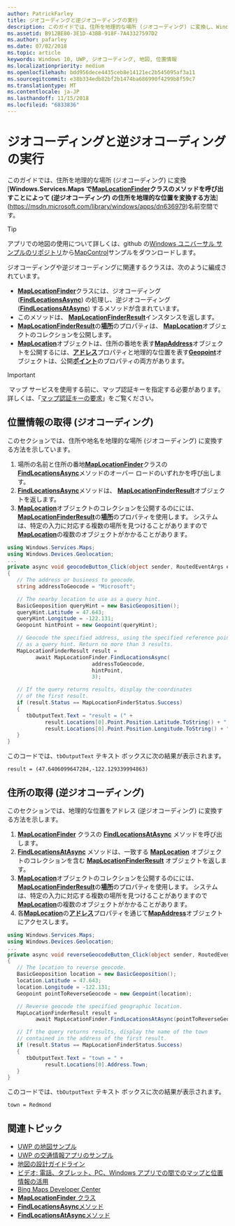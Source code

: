 ```yaml
---
author: PatrickFarley
title: ジオコーディングと逆ジオコーディングの実行
description: このガイドでは、住所を地理的な場所 (ジオコーディング) に変換し、Windows.Services.Maps 名前空間の MapLocationFinder クラスのメソッドを呼び出すことによって (逆ジオコーディング) の住所を地理的な位置を変換する方法を示します。
ms.assetid: B912BE80-3E1D-43BB-918F-7A43327597D2
ms.author: pafarley
ms.date: 07/02/2018
ms.topic: article
keywords: Windows 10, UWP, ジオコーディング, 地図, 位置情報
ms.localizationpriority: medium
ms.openlocfilehash: bdd956dece4435ceb8e14121ec2b545095af3a11
ms.sourcegitcommit: e38b334edb82bf2b1474ba686990f4299b8f59c7
ms.translationtype: MT
ms.contentlocale: ja-JP
ms.lasthandoff: 11/15/2018
ms.locfileid: "6833836"
---
```

# <a name="perform-geocoding-and-reverse-geocoding"></a>ジオコーディングと逆ジオコーディングの実行

このガイドでは、住所を地理的な場所 (ジオコーディング) に変換[**Windows.Services.Maps で[**MapLocationFinder**](https://msdn.microsoft.com/library/windows/apps/dn627550)クラスのメソッドを呼び出すことによって (逆ジオコーディング) の住所を地理的な位置を変換する方法**](https://msdn.microsoft.com/library/windows/apps/dn636979)名前空間です。

> [!TIP]
> アプリでの地図の使用について詳しくは、github の[Windows ユニバーサル サンプルのリポジトリ](hhttps://github.com/Microsoft/Windows-universal-samples)から[MapControl](https://github.com/Microsoft/Windows-universal-samples/tree/master/Samples/MapControl)サンプルをダウンロードします。

ジオコーディングや逆ジオコーディングに関連するクラスは、次のように編成されています。

-   [**MapLocationFinder**](https://msdn.microsoft.com/library/windows/apps/dn627550)クラスには、ジオコーディング ([**FindLocationsAsync**](https://msdn.microsoft.com/library/windows/apps/dn636925)) の処理し、逆ジオコーディング ([**FindLocationsAtAsync**](https://msdn.microsoft.com/library/windows/apps/dn636928)) するメソッドが含まれています。
-   このメソッドは、 [**MapLocationFinderResult**](https://msdn.microsoft.com/library/windows/apps/dn627551)インスタンスを返します。
-   [**MapLocationFinderResult**](https://msdn.microsoft.com/library/windows/apps/dn627551)の[**場所**](https://msdn.microsoft.com/library/windows/apps/dn627552)のプロパティは、 [**MapLocation**](https://msdn.microsoft.com/library/windows/apps/dn627549)オブジェクトのコレクションを公開します。 
-   [**MapLocation**](https://msdn.microsoft.com/library/windows/apps/dn627549)オブジェクトは、住所の番地を表す[**MapAddress**](https://msdn.microsoft.com/library/windows/apps/dn627533)オブジェクトを公開するには、[**アドレス**](https://msdn.microsoft.com/library/windows/apps/dn636929)プロパティと地理的な位置を表す[**Geopoint**](https://docs.microsoft.com/uwp/api/windows.devices.geolocation.geopoint)オブジェクトは、公開[**ポイント**](https://docs.microsoft.com/uwp/api/windows.services.maps.maplocation.point)のプロパティの両方があります。

> [!IMPORTANT]
> マップ サービスを使用する前に、マップ認証キーを指定する必要があります。 詳しくは、「[マップ認証キーの要求](authentication-key.md)」をご覧ください。

## <a name="get-a-location-geocode"></a>位置情報の取得 (ジオコーディング)

このセクションでは、住所や地名を地理的な場所 (ジオコーディング) に変換する方法を示しています。

1.  場所の名前と住所の番地[**MapLocationFinder**](https://msdn.microsoft.com/library/windows/apps/dn627550)クラスの[**FindLocationsAsync**](https://msdn.microsoft.com/library/windows/apps/dn636925)メソッドのオーバー ロードのいずれかを呼び出します。
2.  [**FindLocationsAsync**](https://msdn.microsoft.com/library/windows/apps/dn636925)メソッドは、 [**MapLocationFinderResult**](https://msdn.microsoft.com/library/windows/apps/dn627551)オブジェクトを返します。
3.  [**MapLocation**](https://msdn.microsoft.com/library/windows/apps/dn627549)オブジェクトのコレクションを公開するのにには、 [**MapLocationFinderResult**](https://msdn.microsoft.com/library/windows/apps/dn627551)の[**場所**](https://msdn.microsoft.com/library/windows/apps/dn627552)のプロパティを使用します。 システムは、特定の入力に対応する複数の場所を見つけることがありますので[**MapLocation**](https://msdn.microsoft.com/library/windows/apps/dn627549)の複数のオブジェクトがかかることがあります。

```csharp
using Windows.Services.Maps;
using Windows.Devices.Geolocation;
...
private async void geocodeButton_Click(object sender, RoutedEventArgs e)
{
   // The address or business to geocode.
   string addressToGeocode = "Microsoft";

   // The nearby location to use as a query hint.
   BasicGeoposition queryHint = new BasicGeoposition();
   queryHint.Latitude = 47.643;
   queryHint.Longitude = -122.131;
   Geopoint hintPoint = new Geopoint(queryHint);

   // Geocode the specified address, using the specified reference point
   // as a query hint. Return no more than 3 results.
   MapLocationFinderResult result =
         await MapLocationFinder.FindLocationsAsync(
                           addressToGeocode,
                           hintPoint,
                           3);

   // If the query returns results, display the coordinates
   // of the first result.
   if (result.Status == MapLocationFinderStatus.Success)
   {
      tbOutputText.Text = "result = (" +
            result.Locations[0].Point.Position.Latitude.ToString() + "," +
            result.Locations[0].Point.Position.Longitude.ToString() + ")";
   }
}
```

このコードでは、`tbOutputText` テキスト ボックスに次の結果が表示されます。

``` syntax
result = (47.6406099647284,-122.129339994863)
```

## <a name="get-an-address-reverse-geocode"></a>住所の取得 (逆ジオコーディング)

このセクションでは、地理的な位置をアドレス (逆ジオコーディング) に変換する方法を示します。

1.  [**MapLocationFinder**](https://msdn.microsoft.com/library/windows/apps/dn627550) クラスの [**FindLocationsAtAsync**](https://msdn.microsoft.com/library/windows/apps/dn636928) メソッドを呼び出します。
2.  [**FindLocationsAtAsync**](https://msdn.microsoft.com/library/windows/apps/dn636928) メソッドは、一致する [**MapLocation**](https://msdn.microsoft.com/library/windows/apps/dn627549) オブジェクトのコレクションを含む [**MapLocationFinderResult**](https://msdn.microsoft.com/library/windows/apps/dn627551) オブジェクトを返します。
3.  [**MapLocation**](https://msdn.microsoft.com/library/windows/apps/dn627549)オブジェクトのコレクションを公開するのにには、 [**MapLocationFinderResult**](https://msdn.microsoft.com/library/windows/apps/dn627551)の[**場所**](https://msdn.microsoft.com/library/windows/apps/dn627552)のプロパティを使用します。 システムは、特定の入力に対応する複数の場所を見つけることがありますので[**MapLocation**](https://msdn.microsoft.com/library/windows/apps/dn627549)の複数のオブジェクトがかかることがあります。
4.  各[**MapLocation**](https://msdn.microsoft.com/library/windows/apps/dn627549)の[**アドレス**](https://msdn.microsoft.com/library/windows/apps/dn636929)プロパティを通じて[**MapAddress**](https://msdn.microsoft.com/library/windows/apps/dn627533)オブジェクトにアクセスします。

```csharp
using Windows.Services.Maps;
using Windows.Devices.Geolocation;
...
private async void reverseGeocodeButton_Click(object sender, RoutedEventArgs e)
{
   // The location to reverse geocode.
   BasicGeoposition location = new BasicGeoposition();
   location.Latitude = 47.643;
   location.Longitude = -122.131;
   Geopoint pointToReverseGeocode = new Geopoint(location);

   // Reverse geocode the specified geographic location.
   MapLocationFinderResult result =
         await MapLocationFinder.FindLocationsAtAsync(pointToReverseGeocode);

   // If the query returns results, display the name of the town
   // contained in the address of the first result.
   if (result.Status == MapLocationFinderStatus.Success)
   {
      tbOutputText.Text = "town = " +
            result.Locations[0].Address.Town;
   }
}
```

このコードでは、`tbOutputText` テキスト ボックスに次の結果が表示されます。

``` syntax
town = Redmond
```

## <a name="related-topics"></a>関連トピック

* [UWP の地図サンプル](http://go.microsoft.com/fwlink/p/?LinkId=619977)
* [UWP の交通情報アプリのサンプル](http://go.microsoft.com/fwlink/p/?LinkId=619982)
* [地図の設計ガイドライン](https://msdn.microsoft.com/library/windows/apps/dn596102)
* [ビデオ: 電話、タブレット、PC、Windows アプリでの間でのマップと位置情報の活用](https://channel9.msdn.com/Events/Build/2015/2-757)
* [Bing Maps Developer Center](https://www.bingmapsportal.com/)
* [**MapLocationFinder** クラス](https://msdn.microsoft.com/library/windows/apps/dn627550)
* [**FindLocationsAsync**メソッド](https://msdn.microsoft.com/library/windows/apps/dn636925)
* [**FindLocationsAtAsync**メソッド](https://msdn.microsoft.com/library/windows/apps/dn636928)
